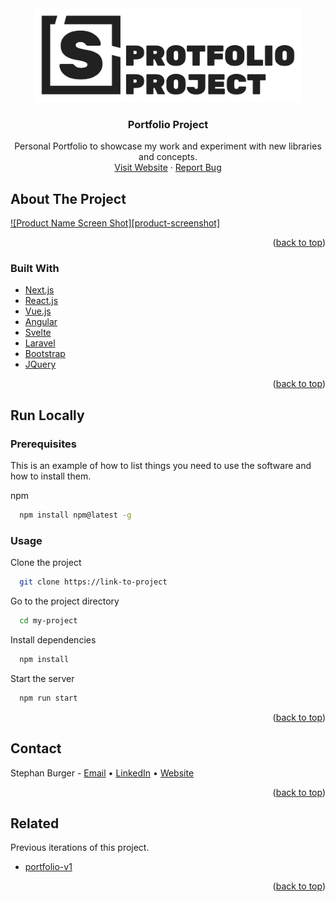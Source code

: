 <div id="top"></div>

<div align="center">
  <a href="https://iamstephan.dev">
    <img src="assets/project_logo.svg" alt="Logo" width="auto" height="150">
  </a>

<h3 align="center">Portfolio Project</h3>

  <p align="center">
    Personal Portfolio to showcase my work and experiment with new libraries and concepts.
    <br />
    <a href="https://iamstephan.dev">Visit Website</a>
    ·
    <a href="https://github.com/IamStephan/portfolio/issues">Report Bug</a>
  </p>
</div>

<!-- ABOUT THE PROJECT -->

## About The Project

[![Product Name Screen Shot][product-screenshot]](https://example.com)

<p align="right">(<a href="#top">back to top</a>)</p>

### Built With

- [Next.js](https://nextjs.org/)
- [React.js](https://reactjs.org/)
- [Vue.js](https://vuejs.org/)
- [Angular](https://angular.io/)
- [Svelte](https://svelte.dev/)
- [Laravel](https://laravel.com)
- [Bootstrap](https://getbootstrap.com)
- [JQuery](https://jquery.com)

<p align="right">(<a href="#top">back to top</a>)</p>

<!-- USAGE EXAMPLES -->

## Run Locally

### Prerequisites

This is an example of how to list things you need to use the software and how to install them.

npm

```sh
  npm install npm@latest -g
```

### Usage

Clone the project

```bash
  git clone https://link-to-project
```

Go to the project directory

```bash
  cd my-project
```

Install dependencies

```bash
  npm install
```

Start the server

```bash
  npm run start
```

<p align="right">(<a href="#top">back to top</a>)</p>

## Contact

Stephan Burger - [Email](mailto:stephanburger54@gmail.com) • [LinkedIn](https://www.linkedin.com/in/stephan-burger/) • [Website](https://iamstephan.dev)

<p align="right">(<a href="#top">back to top</a>)</p>

## Related

Previous iterations of this project.

- [portfolio-v1](https://github.com/IamStephan/portfolio-v1)

<p align="right">(<a href="#top">back to top</a>)</p>
